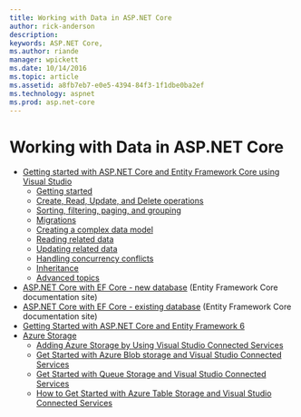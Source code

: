 ```yaml
---
title: Working with Data in ASP.NET Core 
author: rick-anderson
description: 
keywords: ASP.NET Core,
ms.author: riande
manager: wpickett
ms.date: 10/14/2016
ms.topic: article
ms.assetid: a8fb7eb7-e0e5-4394-84f3-1f1dbe0ba2ef
ms.technology: aspnet
ms.prod: asp.net-core
---
```

# Working with Data in ASP.NET Core 

*   [Getting started with ASP.NET Core and Entity Framework Core using Visual Studio](ef-mvc/index.md)
    *   [Getting started](ef-mvc/intro.md)
    *   [Create, Read, Update, and Delete operations](ef-mvc/crud.md)
    *   [Sorting, filtering, paging, and grouping](ef-mvc/sort-filter-page.md)
    *   [Migrations](ef-mvc/migrations.md)
    *   [Creating a complex data model](ef-mvc/complex-data-model.md)
    *   [Reading related data](ef-mvc/read-related-data.md)
    *   [Updating related data](ef-mvc/update-related-data.md)
    *   [Handling concurrency conflicts](ef-mvc/concurrency.md)
    *   [Inheritance](ef-mvc/inheritance.md)
    *   [Advanced topics](ef-mvc/advanced.md)
* [ASP.NET Core with EF Core - new database](https://docs.microsoft.com/ef/core/get-started/aspnetcore/new-db) (Entity Framework Core documentation site)
* [ASP.NET Core with EF Core - existing database](https://docs.microsoft.com/ef/core/get-started/aspnetcore/existing-db) (Entity Framework Core documentation site)
*   [Getting Started with ASP.NET Core and Entity Framework 6](entity-framework-6.md)
*   [Azure Storage](azure-storage/index.md)
    *   [Adding Azure Storage by Using Visual Studio Connected Services](https://azure.microsoft.com/documentation/articles/vs-azure-tools-connected-services-storage/)
    *   [Get Started with Azure Blob storage and Visual Studio Connected Services](https://azure.microsoft.com/documentation/articles/vs-storage-aspnet5-getting-started-blobs/)
    *   [Get Started with Queue Storage and Visual Studio Connected Services](https://azure.microsoft.com/documentation/articles/vs-storage-aspnet5-getting-started-queues/)
    *   [How to Get Started with Azure Table Storage and Visual Studio Connected Services](https://azure.microsoft.com/documentation/articles/vs-storage-aspnet5-getting-started-tables/)
